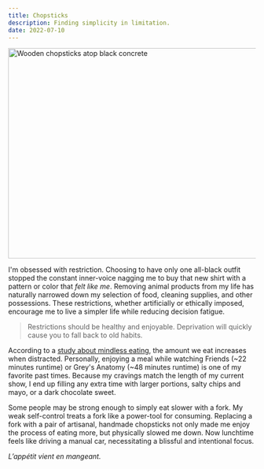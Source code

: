 ```yaml
---
title: Chopsticks
description: Finding simplicity in limitation.
date: 2022-07-10
---
```


<img width="640" height="427" src="/images/chopsticks/chopsticks.gif" alt="Wooden chopsticks atop black concrete" />

I'm obsessed with restriction. Choosing to have only one all-black outfit stopped the constant inner-voice nagging me to buy that new shirt with a pattern or color that _felt like me_. Removing animal products from my life has naturally narrowed down my selection of food, cleaning supplies, and other possessions. These restrictions, whether artificially or ethically imposed, encourage me to live a simpler life while reducing decision fatigue.

> Restrictions should be healthy and enjoyable. Deprivation will quickly cause you to fall back to old habits.

According to a [study about mindless eating](https://pubmed.ncbi.nlm.nih.gov/23219989/), the amount we eat increases when distracted. Personally, enjoying a meal while watching Friends (\~22 minutes runtime) or Grey's Anatomy (\~48 minutes runtime) is one of my favorite past times. Because my cravings match the length of my current show, I end up filling any extra time with larger portions, salty chips and mayo, or a dark chocolate sweet.

Some people may be strong enough to simply eat slower with a fork. My weak self-control treats a fork like a power-tool for consuming. Replacing a fork with a pair of artisanal, handmade chopsticks not only made me enjoy the process of eating more, but physically slowed me down. Now lunchtime feels like driving a manual car, necessitating a blissful and intentional focus.

<p lang="fr"><em>L’appétit vient en mangeant.</em></p>
